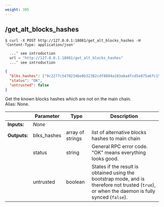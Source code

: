 ```yaml
---
weight: 305
---
```


## **/get_alt_blocks_hashes**


```shell
$ curl -X POST http://127.0.0.1:18081/get_alt_blocks_hashes -H 'Content-Type: application/json'
```
```python
  ...^ see introduction
  url = "http://127.0.0.1:18081/get_alt_blocks_hashes"
  ...^ see introduction
```
```json
{
  "blks_hashes": ["9c2277c5470234be8b32382cdf8094a103aba4fcd5e875a6fc159dc2ec00e011","637c0e0f0558e284493f38a5fcca3615db59458d90d3a5eff0a18ff59b83f46f","6f3adc174a2e8082819ebb965c96a095e3e8b63929ad9be2d705ad9c086a6b1c","697cf03c89a9b118f7bdf11b1b3a6a028d7b3617d2d0ed91322c5709acf75625","d99b3cf3ac6f17157ac7526782a3c3b9537f89d07e069f9ce7821d74bd9cad0e","e97b62109a6303233dcd697fa8545c9fcbc0bf8ed2268fede57ddfc36d8c939c","70ff822066a53ad64b04885c89bbe5ce3e537cdc1f7fa0dc55317986f01d1788","b0d36b209bd0d4442b55ea2f66b5c633f522401f921f5a85ea6f113fd2988866"],
  "status": "OK",
  "untrusted": false
}
```
Get the known blocks hashes which are not on the main chain.  
Alias: None.  


|             | Parameter   | Type             | Description
| ---         | ---         | ---              | ---
|**Inputs:**  | *None*      |                  |
|**Outputs:** | blks_hashes | array of strings | list of alternative blocks hashes to main chain
|             | status      | string           | General RPC error code. "OK" means everything looks good.
|             | untrusted   | boolean          | States if the result is obtained using the bootstrap mode, and is therefore not trusted (`true`), or when the daemon is fully synced (`false`).

